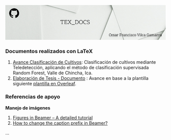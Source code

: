 ![](tex_docs_cover.jpg)

### Documentos realizados con LaTeX

1. [Avance Clasificación de Cultivos](Avance_clasificacion/main.pdf): Clasificación de cultivos mediante Teledetección, aplicando el método de clasificación supervisada Random Forest, Valle de Chincha, Ica.
2. [Elaboración de Tesis - Documento](Tesis_en_Latex/tesis.pdf) : Avance en base a la plantilla siguiente [plantilla en Overleaf](https://cs.overleaf.com/latex/templates/universidad-nacional-agraria-la-molina/hjcqdqdvfqzy).

### Referencias de apoyo

**Manejo de imágenes**
1. [Figures in Beamer – A detailed tutorial](https://latex-beamer.com/tutorials/beamer-figure/)
2. [How to change the caption prefix in Beamer?](https://latex-beamer.com/faq/change-caption-prefix/)

...